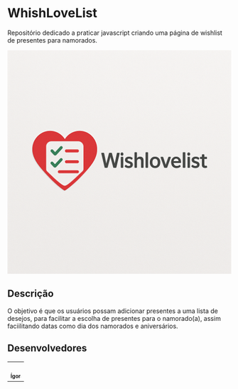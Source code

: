 # WhishLoveList
Repositório dedicado a praticar javascript criando uma página de wishlist de presentes para namorados.

![Logo WhishLoveList](assets/images/logo.png)

## Descrição
O objetivo é que os usuários possam adicionar presentes a uma lista de desejos, para facilitar a escolha de presentes para o namorado(a), assim faciilitando datas como dia dos namorados e aniversários.

## Desenvolvedores

<table>
<tr>
    <td align="center">
        <a href="https://github.com/igorvdaniel"> <img style="border-radius: 50%;" src="https://github.com/igorvdaniel.png" width="100px;" alt=""/><br><sub><b>Ígor</b></sub></a><br>
    </td>